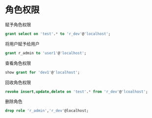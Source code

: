 # 角色权限

赋予角色权限

```sql
grant select on 'test'.* to 'r_dev'@'localhost';
```

将用户赋予给用户

```sql
grant r_admin to 'user1'@'localhost';
```

查看角色权限

```sql
show grant for 'dev1'@'localhost';
```

回收角色权限

```sql
revoke insert,update,delete on 'test'.* from 'r_dev'@'lcoalhost';
```

删除角色

```sql
drop role 'r_admin','r_dev'@localhost;
```
